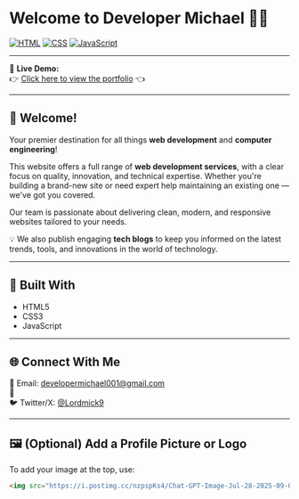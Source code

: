 # Welcome to Developer Michael 👨‍💻

[![HTML](https://img.shields.io/badge/HTML5-orange?logo=html5&logoColor=white)](https://developer.mozilla.org/en-US/docs/Web/HTML)
[![CSS](https://img.shields.io/badge/CSS3-blue?logo=css3&logoColor=white)](https://developer.mozilla.org/en-US/docs/Web/CSS)
[![JavaScript](https://img.shields.io/badge/JavaScript-yellow?logo=javascript&logoColor=black)](https://developer.mozilla.org/en-US/docs/Web/JavaScript)

---

🎯 **Live Demo:**  
👉 [Click here to view the portfolio](https://devmick9.github.io/Dev-Michael-Portfolio/) 👈

---

## 👋 Welcome!

Your premier destination for all things **web development** and **computer engineering**!

This website offers a full range of **web development services**, with a clear focus on quality, innovation, and technical expertise. Whether you're building a brand-new site or need expert help maintaining an existing one — we've got you covered.

Our team is passionate about delivering clean, modern, and responsive websites tailored to your needs.

💡 We also publish engaging **tech blogs** to keep you informed on the latest trends, tools, and innovations in the world of technology.

---

## 🧰 Built With

- HTML5
- CSS3
- JavaScript

---

## 🌐 Connect With Me

📧 Email: [developermichael001@gmail.com](mailto:developermichael001@gmail.com)  
🔗   
🐦 Twitter/X: [@Lordmick9](https://twitter.com/@Lordmick9) 

---

## 🖼️ (Optional) Add a Profile Picture or Logo

To add your image at the top, use:

```markdown
<img src="https://i.postimg.cc/nzpspKs4/Chat-GPT-Image-Jul-28-2025-09-01-30-AM.png width="120" height="120">
